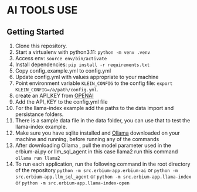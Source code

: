 # AI TOOLS USE
## Getting Started

1. Clone this repository.
2. Start a virtualenv with python3.11: `python -m venv .venv`
3. Access env: `source env/bin/activate`
4. Install dependencies: `pip install -r requirements.txt`
5. Copy config_example.yml to config.yml
6. Update config.yml with values appropriate to your machine
7. Point environment variable `KLEIN_CONFIG` to the config file: `export KLEIN_CONFIG=/a/path/config.yml`.
8. create an API_KEY from [OPENAI](https://platform.openai.com/api-keys)
9. Add the API_KEY to the config.yml file
10. For the llama-index example add the paths to the data import and persistance folders.
11. There is a sample data file in the data folder, you can use that to test the llama-index example.
12. Make sure you have sqlite installed and [Ollama](https://ollama.ai) downloaded on your machine and running, before running any of the commands
13. After downloading Ollama , pull the model parameter used in the erbium-ai.py or llm_sql_agent in this case llama2
    run this command `ollama run llama2`
14. To run each application, run the following command in the root directory of the repository
    `python -m src.erbium-app.erbium-ai` or `python -m src.erbium-app.llm_sql_agent` or `python -m src.erbium-app.llama-index` or `python -m src.erbium-app.llama-index-open`
